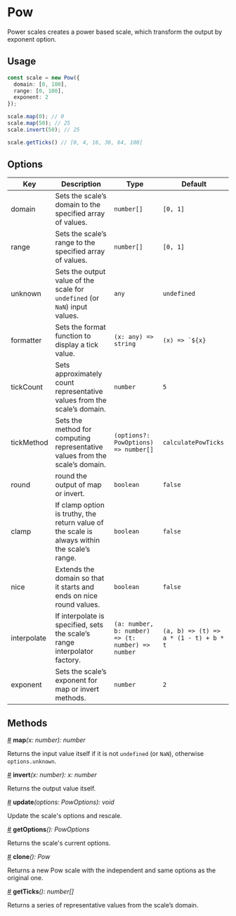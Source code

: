 # Pow

Power scales creates a power based scale, which transform the output by exponent option.

## Usage

```ts
const scale = new Pow({
  domain: [0, 100],
  range: [0, 100],
  exponent: 2
});

scale.map(0); // 0
scale.map(50); // 25
scale.invert(50); // 25

scale.getTicks() // [0, 4, 16, 36, 64, 100]
```

## Options

| Key | Description | Type | Default|  
| ----| ----------- | -----| -------|
| domain | Sets the scale’s domain to the specified array of values. | `number[]` | `[0, 1]` |
| range | Sets the scale’s range to the specified array of values. | `number[]` | `[0, 1]` |
| unknown | Sets the output value of the scale for `undefined` (or `NaN`) input values. | `any` | `undefined` |
| formatter | Sets the format function to display a tick value. | `(x: any) => string` | ```(x) => `${x}```|
| tickCount | Sets approximately count representative values from the scale’s domain. | `number` | `5` |
| tickMethod | Sets the method for computing representative values from the scale’s domain. | `(options?: PowOptions) => number[]` | `calculatePowTicks` |
| round | round the output of map or invert. | `boolean` | `false` |
| clamp | If clamp option is truthy, the return value of the scale is always within the scale’s range. | `boolean` | `false` |
| nice | Extends the domain so that it starts and ends on nice round values. | `boolean` | `false` |
| interpolate | If interpolate is specified, sets the scale’s range interpolator factory. | `(a: number, b: number) => (t: number) => number` | `(a, b) => (t) => a * (1 - t) + b * t` |
| exponent | Sets the scale’s exponent for map or invert methods. | `number` | `2` |

## Methods

<a name="Pow_map" href="#Pow_map">#</a> **map**<i>(x: number): number</i>

Returns the input value itself if it is not `undefined` (or `NaN`), otherwise `options.unknown`.

<a name="Pow_invert" href="#Pow_invert">#</a> **invert**<i>(x: number): x: number</i>

Returns the output value itself.

<a name="Pow_update" href="#Pow_update">#</a> **update**<i>(options: PowOptions): void</i>

Update the scale's options and rescale.

<a name="Pow_getOptions" href="#Pow_getOptions">#</a> **getOptions**<i>(): PowOptions</i>

Returns the scale's current options.

<a name="Pow_clone" href="#Pow_clone">#</a> **clone**<i>(): Pow</i>

Returns a new Pow scale with the independent and same options as the original one.

<a name="Pow_get_ticks" href="#Pow_get_ticks">#</a> **getTicks**<i>(): number[]</i>

Returns a series of representative values from the scale’s domain.
